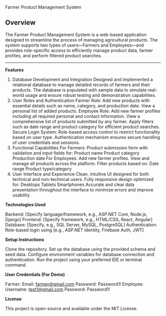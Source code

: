Farmer Product Management System

 ## Overview

The Farmer Product Management System is a web-based application designed to streamline the process of managing agricultural products. The system supports two types of users—Farmers and Employees—and provides role-specific access to efficiently manage product data, farmer profiles, and perform filtered product searches.

-------------------------------------------------------------------------------------------------------------------------------------------

**Features**

1. Database Development and Integration
    Designed and implemented a relational database to manage detailed records of farmers and their products.
    The database is populated with sample data to simulate real-world usage and ensure robust testing and demonstration capabilities.
2. User Roles and Authentication
    Farmer Role:
      Add new products with essential details such as name, category, and production date.
      View a personal list of added products.
    Employee Role:
      Add new farmer profiles including all required personal and contact information.
      View a comprehensive list of products submitted by any farmer.
      Apply filters such as date range and product category for efficient product searches.
    Secure Login System:
      Role-based access control to restrict functionality based on user type.
      Authentication mechanism ensures secure handling of user credentials and sessions.
3. Functional Capabilities
    For Farmers:
      Product submission form with validation and input fields for:
        Product name
        Product category
        Production date
    For Employees:
       Add new farmer profiles.
       View and manage all products across the platform.
    Filter products based on:
       Date range
       Product type/category
5. User Interface and Experience
     Clean, intuitive UI designed for both technical and non-technical users.
     Fully responsive design optimized for:
      Desktops
      Tablets
      Smartphones
     Accurate and clear data presentation throughout the interface to minimize errors and improve usability.

**Technologies Used**

Backend: [Specify language/framework, e.g., ASP.NET Core, Node.js, Django]
Frontend: [Specify framework, e.g., HTML/CSS, React, Angular]
Database: [Specify, e.g., SQL Server, MySQL, PostgreSQL]
Authentication: Role-based login using [e.g., ASP.NET Identity, Firebase Auth, JWT]

**Setup Instructions**

Clone the repository.
Set up the database using the provided schema and seed data.
Configure environment variables for database connection and authentication.
Run the project using your preferred IDE or terminal command.


**User Credentials (For Demo)**

Farmer:
Email: farmer@gmail.com
Password: Password1!
Employee:
Username: test1@gmail.com
Password:  Password1!

**License**

This project is open-source and available under the MIT License.

